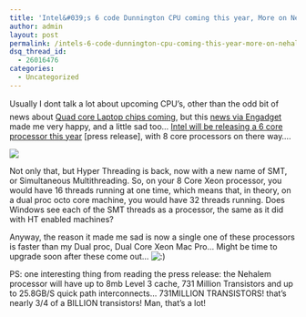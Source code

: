 ```yaml
---
title: 'Intel&#039;s 6 code Dunnington CPU coming this year, More on Nehalem'
author: admin
layout: post
permalink: /intels-6-code-dunnington-cpu-coming-this-year-more-on-nehalem/
dsq_thread_id:
  - 26016476
categories:
  - Uncategorized
---
```

Usually I dont talk a lot about upcoming CPU&#8217;s, other than the odd bit of news about [Quad core Laptop chips coming][1], but this [news via Engadget][2] made me very happy, and a little sad too&#8230; [Intel will be releasing a 6 core processor this year][3] [press release], with 8 core processors on there way&#8230;.

![][4] 

Not only that, but Hyper Threading is back, now with a new name of SMT, or Simultaneous Multithreading. So, on your 8 Core Xeon processor, you would have 16 threads running at one time, which means that, in theory, on a dual proc octo core machine, you would have 32 threads running. Does Windows see each of the SMT threads as a processor, the same as it did with HT enabled machines? 

Anyway, the reason it made me sad is now a single one of these processors is faster than my Dual proc, Dual Core Xeon Mac Pro&#8230; Might be time to upgrade soon after these come out&#8230; <img src="http://blog.lotas-smartman.net/wp-includes/images/smilies/icon_smile.gif" alt=":)" class="wp-smiley" /> 

PS: one interesting thing from reading the press release: the Nehalem processor will have up to 8mb Level 3 cache, 731 Million Transistors and up to 25.8GB/S quick path interconnects&#8230; 731MILLION TRANSISTORS! that&#8217;s nearly 3/4 of a BILLION transistors! Man, that&#8217;s a lot!

 [1]: http://blog.lotas-smartman.net/archive/2008/03/15/intel-to-launch-quad-core-laptop-processors-this-year.aspx
 [2]: http://www.engadget.com/2008/03/18/intels-6-core-dunnington-coming-in-2008-nehalem-official/
 [3]: http://www.intel.com/pressroom/archive/releases/20080317fact.htm?iid=pr1_releasepri_20080317fact
 [4]: http://images.lotas-smartman.net/image.ashx?id=119d98b9-c0a6-4b6c-b454-d2b78d581f53